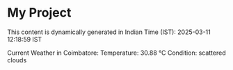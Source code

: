 # My Project

This content is dynamically generated in Indian Time (IST): 2025-03-11 12:18:59 IST


Current Weather in Coimbatore:
Temperature: 30.88 °C
Condition: scattered clouds
